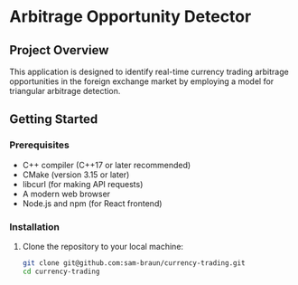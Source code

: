# Arbitrage Opportunity Detector

## Project Overview
This application is designed to identify real-time currency trading arbitrage opportunities in the foreign exchange market by employing a model for triangular arbitrage detection.

## Getting Started

### Prerequisites
- C++ compiler (C++17 or later recommended)
- CMake (version 3.15 or later)
- libcurl (for making API requests)
- A modern web browser
- Node.js and npm (for React frontend)

### Installation
1. Clone the repository to your local machine:
   ```sh
   git clone git@github.com:sam-braun/currency-trading.git
   cd currency-trading

